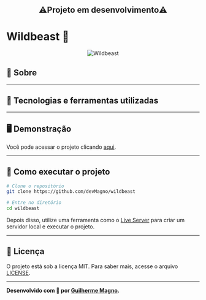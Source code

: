 <h2 align="center">⚠️Projeto em desenvolvimento⚠️</h2>

# Wildbeast 🐺
<p align="center">
<img src="https://i.imgur.com/kdhcGjk.png" alt="Wildbeast" title="Wildbeast">
</p>

## 📖 Sobre   


---

## 🚀 Tecnologias e ferramentas utilizadas


---

## 🖥️ Demonstração
 

Você pode acessar o projeto clicando [aqui](https://devmagno.github.io/wildbeast/).

---

## 🔧 Como executar o projeto

```bash
# Clone o repositório
git clone https://github.com/devMagno/wildbeast

# Entre no diretório
cd wildbeast
```
Depois disso, utilize uma ferramenta como o [Live Server](https://marketplace.visualstudio.com/items?itemName=ritwickdey.LiveServer) para criar um servidor local e executar o projeto.

---

## 📝 Licença

O projeto está sob a licença MIT. Para saber mais, acesse o arquivo [LICENSE](https://github.com/devMagno/wildbeast/blob/main/LICENSE).

---
**Desenvolvido com 💜 por [Guilherme Magno](https://github.com/devmagno/).**